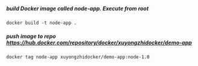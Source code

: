 ##### build Docker image called node-app. Execute from root

    docker build -t node-app .
    
##### push image to repo https://hub.docker.com/repository/docker/xuyongzhidocker/demo-app

    docker tag node-app xuyongzhidocker/demo-app:node-1.0
